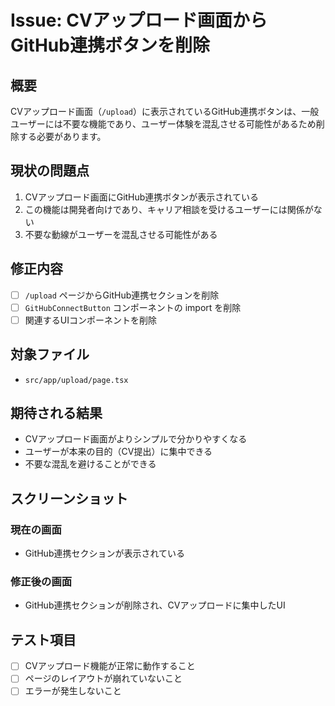 # Issue: CVアップロード画面からGitHub連携ボタンを削除

## 概要
CVアップロード画面（`/upload`）に表示されているGitHub連携ボタンは、一般ユーザーには不要な機能であり、ユーザー体験を混乱させる可能性があるため削除する必要があります。

## 現状の問題点
1. CVアップロード画面にGitHub連携ボタンが表示されている
2. この機能は開発者向けであり、キャリア相談を受けるユーザーには関係がない
3. 不要な動線がユーザーを混乱させる可能性がある

## 修正内容
- [ ] `/upload` ページからGitHub連携セクションを削除
- [ ] `GitHubConnectButton` コンポーネントの import を削除
- [ ] 関連するUIコンポーネントを削除

## 対象ファイル
- `src/app/upload/page.tsx`

## 期待される結果
- CVアップロード画面がよりシンプルで分かりやすくなる
- ユーザーが本来の目的（CV提出）に集中できる
- 不要な混乱を避けることができる

## スクリーンショット
### 現在の画面
- GitHub連携セクションが表示されている

### 修正後の画面
- GitHub連携セクションが削除され、CVアップロードに集中したUI

## テスト項目
- [ ] CVアップロード機能が正常に動作すること
- [ ] ページのレイアウトが崩れていないこと
- [ ] エラーが発生しないこと